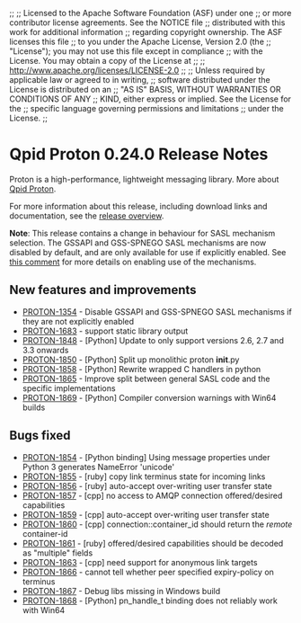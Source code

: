 ;;
;; Licensed to the Apache Software Foundation (ASF) under one
;; or more contributor license agreements.  See the NOTICE file
;; distributed with this work for additional information
;; regarding copyright ownership.  The ASF licenses this file
;; to you under the Apache License, Version 2.0 (the
;; "License"); you may not use this file except in compliance
;; with the License.  You may obtain a copy of the License at
;; 
;;   http://www.apache.org/licenses/LICENSE-2.0
;; 
;; Unless required by applicable law or agreed to in writing,
;; software distributed under the License is distributed on an
;; "AS IS" BASIS, WITHOUT WARRANTIES OR CONDITIONS OF ANY
;; KIND, either express or implied.  See the License for the
;; specific language governing permissions and limitations
;; under the License.
;;

# Qpid Proton 0.24.0 Release Notes

Proton is a high-performance, lightweight messaging library. More
about [Qpid Proton]({{site_url}}/proton/index.html).

For more information about this release, including download links and
documentation, see the [release overview](index.html).

**Note**: This release contains a change in behaviour for SASL mechanism selection. The GSSAPI and GSS-SPNEGO SASL mechanisms are now disabled by default, and are only available for use if explicitly enabled. See [this comment](https://issues.apache.org/jira/browse/PROTON-1354?focusedCommentId=16528272&page=com.atlassian.jira.plugin.system.issuetabpanels:comment-tabpanel#comment-16528272) for more details on enabling use of the mechanisms.

## New features and improvements

 - [PROTON-1354](https://issues.apache.org/jira/browse/PROTON-1354) - Disable GSSAPI and GSS-SPNEGO SASL mechanisms if they are not explicitly enabled
 - [PROTON-1683](https://issues.apache.org/jira/browse/PROTON-1683) - support static library output
 - [PROTON-1848](https://issues.apache.org/jira/browse/PROTON-1848) - [Python] Update to only support versions 2.6, 2.7 and 3.3 onwards
 - [PROTON-1850](https://issues.apache.org/jira/browse/PROTON-1850) - [Python] Split up monolithic proton __init__.py
 - [PROTON-1858](https://issues.apache.org/jira/browse/PROTON-1858) - [Python] Rewrite wrapped C handlers in python
 - [PROTON-1865](https://issues.apache.org/jira/browse/PROTON-1865) - Improve split between general SASL code and the specific implementations
 - [PROTON-1869](https://issues.apache.org/jira/browse/PROTON-1869) - [Python] Compiler conversion warnings with Win64 builds

## Bugs fixed

 - [PROTON-1854](https://issues.apache.org/jira/browse/PROTON-1854) - [Python binding] Using message properties under Python 3 generates NameError 'unicode'
 - [PROTON-1855](https://issues.apache.org/jira/browse/PROTON-1855) - [ruby] copy link terminus state for incoming links
 - [PROTON-1856](https://issues.apache.org/jira/browse/PROTON-1856) - [ruby] auto-accept over-writing user transfer state
 - [PROTON-1857](https://issues.apache.org/jira/browse/PROTON-1857) - [cpp] no access to AMQP connection offered/desired capabilities
 - [PROTON-1859](https://issues.apache.org/jira/browse/PROTON-1859) - [cpp] auto-accept over-writing user transfer state
 - [PROTON-1860](https://issues.apache.org/jira/browse/PROTON-1860) - [cpp] connection::container_id should return the *remote* container-id
 - [PROTON-1861](https://issues.apache.org/jira/browse/PROTON-1861) - [ruby] offered/desired capabilities should be decoded as "multiple" fields
 - [PROTON-1863](https://issues.apache.org/jira/browse/PROTON-1863) - [cpp] need support for anonymous link targets
 - [PROTON-1866](https://issues.apache.org/jira/browse/PROTON-1866) - cannot tell whether peer specified expiry-policy on terminus
 - [PROTON-1867](https://issues.apache.org/jira/browse/PROTON-1867) - Debug libs missing in Windows build
 - [PROTON-1868](https://issues.apache.org/jira/browse/PROTON-1868) - [Python] pn_handle_t binding does not reliably work with Win64
